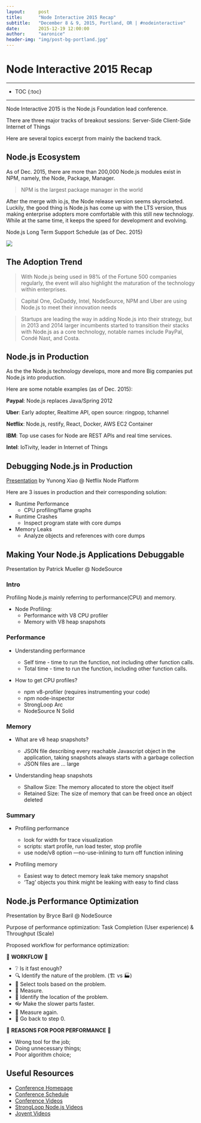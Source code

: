 ```yaml
---
layout:     post
title:      "Node Interactive 2015 Recap"
subtitle:   "December 8 & 9, 2015, Portland, OR | #nodeinteractive"
date:       2015-12-19 12:00:00
author:     "aaronice"
header-img: "img/post-bg-portland.jpg"
---
```



# Node Interactive 2015 Recap

---

* TOC
{:toc}

---

Node Interactive 2015 is the Node.js Foundation lead conference.

There are three major tracks of breakout sessions: Server-Side Client-Side Internet of Things

Here are several topics excerpt from mainly the backend track.


## Node.js Ecosystem

As of Dec. 2015, there are more than 200,000 Node.js modules exist in NPM, namely, the Node,  Package, Manager.

> NPM is the largest package manager in the world

After the merge with io.js, the Node release version seems skyrocketed. Luckily, the good thing is Node.js has come up with the LTS version, thus making enterprise adopters more comfortable with this still new technology. While at the same time, it keeps the speed for development and evolving.

Node.js Long Term Support Schedule (as of Dec. 2015)

![](/img/node-interactive/Node_Interactive_2015_LTS.jpg)


## The Adoption Trend

> With Node.js being used in 98% of the Fortune 500 companies regularly, the event will also highlight the maturation of the technology within enterprises.

> Capital One, GoDaddy, Intel, NodeSource, NPM and Uber are using Node.js to meet their innovation needs

> Startups are leading the way in adding Node.js into their strategy, but in 2013 and 2014 larger incumbents started to transition their stacks with Node.js as a core technology, notable names include PayPal, Condé Nast, and Costa.


## Node.js in Production

As the the Node.js technology develops, more and more Big companies put Node.js into production.

Here are some notable examples (as of Dec. 2015):

**Paypal**: Node.js replaces Java/Spring 2012

**Uber**: Early adopter, Realtime API, open source: ringpop, tchannel

**Netflix**: Node.js, restify, React, Docker, AWS EC2 Container

**IBM**: Top use cases for Node are REST APIs and real time services.

**Intel**: IoTivity, leader in Internet of Things


## Debugging Node.js in Production

[Presentation](http://www.slideshare.net/yunongx/node-interactive-debugging-nodejs-in-production) by Yunong Xiao @ Netflix Node Platform


Here are 3 issues in production and their corresponding solution:

* Runtime Performance
    * CPU profiling/flame graphs
* Runtime Crashes
    * Inspect program state with core dumps
* Memory Leaks
    * Analyze objects and references with core dumps


## Making Your Node.js Applications Debuggable

Presentation by Patrick Mueller @ NodeSource

### Intro

Profiling Node.js mainly referring to performance(CPU) and memory.

* Node Profiling:
    * Performance with V8 CPU profiler
    * Memory with V8 heap snapshots


### Performance
* Understanding performance
    * Self time - time to run the function, not including other function calls.
    * Total time - time to run the function, including other function calls.

* How to get CPU profiles?
    * npm v8-profiler (requires instrumenting your code)
    * npm node-inspector
    * StrongLoop Arc
    * NodeSource N Solid

### Memory
* What are v8 heap snapshots?
    * JSON file describing every reachable Javascript object in the application, taking snapshots always starts with a garbage collection
    * JSON files are … large

* Understanding heap snapshots
    * Shallow Size: The memory allocated to store the object itself
    * Retained Size: The size of memory that can be freed once an object deleted

### Summary
* Profiling performance
    * look for width for trace visualization
    * scripts: start profile, run load tester, stop profile
    * use node/v8 option —no-use-inlining to turn off function inlining

* Profiling memory
    * Easiest way to detect memory leak take memory snapshot
    * ‘Tag’ objects you think might be leaking with easy to find class


## Node.js Performance Optimization

Presentation by Bryce Baril @ NodeSource

Purpose of performance optimization: Task Completion (User experience) & Throughput (Scale)

Proposed workflow for performance optimization:

📝 **WORKFLOW** 📝

* ❔ Is it fast enough?
* 🔍 Identify the nature of the problem. (🏗 vs 🏭)
* 🔬 Select tools based on the problem.
* 📐 Measure.
* 📍 Identify the location of the problem.
* 👓 Make the slower parts faster.
* 📐 Measure again.
* 🔁 Go back to step 0.


💩 **REASONS FOR POOR PERFORMANCE** 💩

* Wrong tool for the job;
* Doing unnecessary things;
* Poor algorithm choice;


## Useful Resources

* [Conference Homepage](https://events.linuxfoundation.org/events/node-interactive)  
* [Conference Schedule](https://nodejspdx2015.sched.org)
* [Conference Videos](https://goo.gl/1Vaqao)
* [StrongLoop Node.js Videos](https://strongloop.com/node-js/videos/)
* [Joyent Videos](https://www.joyent.com/developers/node)
